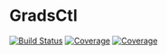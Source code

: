 # GradsCtl

[![Build Status](https://travis-ci.com/kodamail/GradsCtl.jl.svg?branch=main)](https://travis-ci.com/kodamail/GradsCtl.jl)
[![Coverage](https://codecov.io/gh/kodamail/GradsCtl.jl/branch/main/graph/badge.svg)](https://codecov.io/gh/kodamail/GradsCtl.jl)
[![Coverage](https://coveralls.io/repos/github/kodamail/GradsCtl.jl/badge.svg?branch=main)](https://coveralls.io/github/kodamail/GradsCtl.jl?branch=main)
